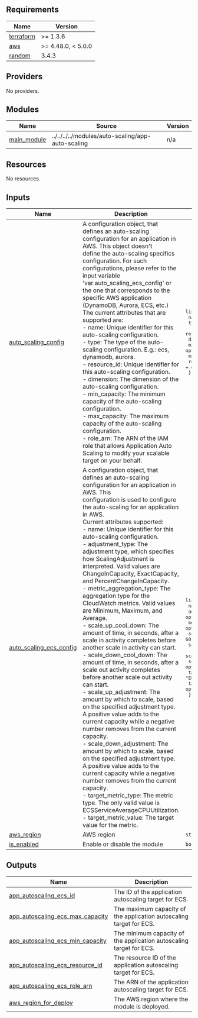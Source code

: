 <!-- BEGIN_TF_DOCS -->
## Requirements

| Name | Version |
|------|---------|
| <a name="requirement_terraform"></a> [terraform](#requirement\_terraform) | >= 1.3.6 |
| <a name="requirement_aws"></a> [aws](#requirement\_aws) | >= 4.48.0, < 5.0.0 |
| <a name="requirement_random"></a> [random](#requirement\_random) | 3.4.3 |

## Providers

No providers.

## Modules

| Name | Source | Version |
|------|--------|---------|
| <a name="module_main_module"></a> [main\_module](#module\_main\_module) | ../../../../modules/auto-scaling/app-auto-scaling | n/a |

## Resources

No resources.

## Inputs

| Name | Description | Type | Default | Required |
|------|-------------|------|---------|:--------:|
| <a name="input_auto_scaling_config"></a> [auto\_scaling\_config](#input\_auto\_scaling\_config) | A configuration object, that defines an auto-scaling configuration for an application in AWS. This object doesn't<br>define the auto-scaling specifics configuration. For such configurations, please refer to the input variable<br>'var.auto\_scaling\_ecs\_config' or the one that corresponds to the specific AWS application (DynamoDB, Aurora, ECS, etc.)<br>The current attributes that are supported are:<br>- name: Unique identifier for this auto-scaling configuration.<br>- type: The type of the auto-scaling configuration. E.g.: ecs, dynamodb, aurora.<br>- resource\_id: Unique identifier for this auto-scaling configuration.<br>- dimension: The dimension of the auto-scaling configuration.<br>- min\_capacity: The minimum capacity of the auto-scaling configuration.<br>- max\_capacity: The maximum capacity of the auto-scaling configuration.<br>- role\_arn: The ARN of the IAM role that allows Application Auto Scaling to modify your scalable target on your behalf. | <pre>list(object({<br>    name         = string<br>    type         = string<br>    resource_id  = string<br>    dimension    = string<br>    min_capacity = optional(number, 1)<br>    max_capacity = optional(number, 1)<br>    role_arn     = optional(string, null)<br>  }))</pre> | `null` | no |
| <a name="input_auto_scaling_ecs_config"></a> [auto\_scaling\_ecs\_config](#input\_auto\_scaling\_ecs\_config) | A configuration object, that defines an auto-scaling configuration for an application in AWS. This<br>  configuration is used to configure the auto-scaling for an application in AWS.<br>Current attributes supported:<br>- name: Unique identifier for this auto-scaling configuration.<br>- adjustment\_type: The adjustment type, which specifies how ScalingAdjustment is interpreted. Valid values are ChangeInCapacity, ExactCapacity, and PercentChangeInCapacity.<br>- metric\_aggregation\_type: The aggregation type for the CloudWatch metrics. Valid values are Minimum, Maximum, and Average.<br>- scale\_up\_cool\_down: The amount of time, in seconds, after a scale in activity completes before another scale in activity can start.<br>- scale\_down\_cool\_down: The amount of time, in seconds, after a scale out activity completes before another scale out activity can start.<br>- scale\_up\_adjustment: The amount by which to scale, based on the specified adjustment type. A positive value adds to the current capacity while a negative number removes from the current capacity.<br>- scale\_down\_adjustment: The amount by which to scale, based on the specified adjustment type. A positive value adds to the current capacity while a negative number removes from the current capacity.<br>- target\_metric\_type: The metric type. The only valid value is ECSServiceAverageCPUUtilization.<br>- target\_metric\_value: The target value for the metric. | <pre>list(object({<br>    name                    = string<br>    adjustment_type         = optional(string, "ChangeInCapacity")<br>    metric_aggregation_type = optional(string, "Average")<br>    scale_up_cool_down      = optional(number, 60)<br>    scale_down_cool_down    = optional(number, 60)<br>    scale_up_adjustment     = optional(number, 1)<br>    scale_down_adjustment   = optional(number, -1)<br>    target_metric_type      = optional(string, "ECSServiceAverageCPUUtilization")<br>    target_metric_value     = optional(number, 50)<br>  }))</pre> | `null` | no |
| <a name="input_aws_region"></a> [aws\_region](#input\_aws\_region) | AWS region | `string` | n/a | yes |
| <a name="input_is_enabled"></a> [is\_enabled](#input\_is\_enabled) | Enable or disable the module | `bool` | n/a | yes |

## Outputs

| Name | Description |
|------|-------------|
| <a name="output_app_autoscaling_ecs_id"></a> [app\_autoscaling\_ecs\_id](#output\_app\_autoscaling\_ecs\_id) | The ID of the application autoscaling target for ECS. |
| <a name="output_app_autoscaling_ecs_max_capacity"></a> [app\_autoscaling\_ecs\_max\_capacity](#output\_app\_autoscaling\_ecs\_max\_capacity) | The maximum capacity of the application autoscaling target for ECS. |
| <a name="output_app_autoscaling_ecs_min_capacity"></a> [app\_autoscaling\_ecs\_min\_capacity](#output\_app\_autoscaling\_ecs\_min\_capacity) | The minimum capacity of the application autoscaling target for ECS. |
| <a name="output_app_autoscaling_ecs_resource_id"></a> [app\_autoscaling\_ecs\_resource\_id](#output\_app\_autoscaling\_ecs\_resource\_id) | The resource ID of the application autoscaling target for ECS. |
| <a name="output_app_autoscaling_ecs_role_arn"></a> [app\_autoscaling\_ecs\_role\_arn](#output\_app\_autoscaling\_ecs\_role\_arn) | The ARN of the application autoscaling target for ECS. |
| <a name="output_aws_region_for_deploy"></a> [aws\_region\_for\_deploy](#output\_aws\_region\_for\_deploy) | The AWS region where the module is deployed. |
<!-- END_TF_DOCS -->
